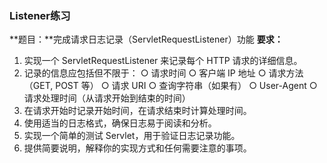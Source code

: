 ### Listener练习

**题目：**完成请求日志记录（ServletRequestListener）功能
**要求：**

1. 实现一个 ServletRequestListener 来记录每个 HTTP 请求的详细信息。
2. 记录的信息应包括但不限于：
  ○ 请求时间
  ○ 客户端 IP 地址
  ○ 请求方法（GET, POST 等）
  ○ 请求 URI
  ○ 查询字符串（如果有）
  ○ User-Agent
  ○ 请求处理时间（从请求开始到结束的时间）
3. 在请求开始时记录开始时间，在请求结束时计算处理时间。
4. 使用适当的日志格式，确保日志易于阅读和分析。
5. 实现一个简单的测试 Servlet，用于验证日志记录功能。
6. 提供简要说明，解释你的实现方式和任何需要注意的事项。